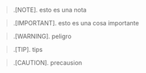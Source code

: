 > .[NOTE].
> esto es una nota

>.[IMPORTANT].
>esto es una cosa importante


>.[WARNING].
>peligro

>.[TIP].
>tips

>.[CAUTION].
>precausion

